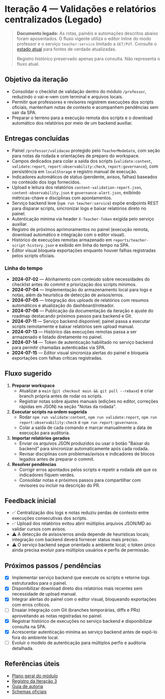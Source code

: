 # Iteração 4 — Validações e relatórios centralizados (Legado)

> **Documento legado:** As rotas, painéis e automações descritos abaixo foram aposentados. O fluxo vigente utiliza o editor inline do modo professor e o serviço `teacher:service` limitado a `GET/PUT`. Consulte o [estado atual](../status-overview.md#estado-atual) para fontes de verdade atualizadas.
>
> Registro histórico preservado apenas para consulta. Não representa o fluxo atual.

## Objetivo da iteração

- Consolidar o checklist de validação dentro do módulo `/professor`, reduzindo o vai-e-vem com terminal e arquivos locais.
- Permitir que professores e revisores registrem execuções dos scripts oficiais, mantenham notas de contexto e acompanhem pendências sem sair da SPA.
- Preparar o terreno para a execução remota dos scripts e o download automático dos relatórios por meio de um backend auxiliar.

## Entregas concluídas

- Painel `/professor/validacao` protegido pelo `TeacherModeGate`, com seção para notas da rodada e orientações de preparo do workspace.
- Campos dedicados para colar a saída dos scripts (`validate:content`, `validate:report`, `report:observability:check`, `report:governance`), com persistência em `localStorage` e registro manual de execução.
- Indicadores automáticos de status (pendente, avisos, falhas) baseados no conteúdo dos logs fornecidos.
- Upload e leitura dos relatórios `content-validation-report.json`, `content-observability.json` e `governance-alert.json`, exibindo métricas-chave e disciplinas com apontamentos.
- Serviço backend leve (`npm run teacher:service`) expõe endpoints REST para disparar scripts, sincronizar logs e baixar relatórios direto no painel.
- Autenticação mínima via header `X-Teacher-Token` exigida pelo serviço auxiliar.
- Registro de próximos aprimoramentos no painel (execução remota, download automático e integração com o editor visual).
- Histórico de execuções remotas armazenado em `reports/teacher-script-history.json` e exibido em linha do tempo na SPA.
- Editor visual bloqueia exportações enquanto houver falhas registradas pelos scripts oficiais.

### Linha do tempo

- **2024-07-02** — Alinhamento com conteúdo sobre necessidades do checklist antes do commit e priorização dos scripts mínimos.
- **2024-07-04** — Implementação do armazenamento local para logs e notas, além da heurística de detecção de avisos/erros.
- **2024-07-05** — Integração dos uploads de relatórios com resumos automáticos e atualização do dashboard/roteador.
- **2024-07-06** — Publicação da documentação da iteração e ajuste do roadmap destacando próximos passos para backend e Git.
- **2024-07-11** — Serviço backend disponível; painel passa a executar scripts remotamente e baixar relatórios sem upload manual.
- **2024-07-13** — Histórico das execuções remotas passa a ser armazenado e listado diretamente no painel.
- **2024-07-14** — Token de autenticação habilitado no serviço backend para permitir chamadas autenticadas via SPA.
- **2024-07-15** — Editor visual sincroniza alertas do painel e bloqueia exportações com falhas críticas registradas.

## Fluxo sugerido

1. **Preparar workspace**
   - Atualizar a `main` (`git checkout main && git pull --rebase`) e criar branch própria antes de rodar os scripts.
   - Registrar notas sobre ajustes manuais (edições no editor, correções rápidas em JSON) na seção "Notas da rodada".
2. **Executar scripts na ordem sugerida**
   - Rodar `npm run validate:content`, `npm run validate:report`, `npm run report:observability:check` e `npm run report:governance`.
   - Colar a saída de cada comando e marcar manualmente a data de execução para auditoria.
3. **Importar relatórios gerados**
   - Enviar os arquivos JSON produzidos ou usar o botão "Baixar do backend" para sincronizar automaticamente após cada rodada.
   - Revisar disciplinas com problemas/avisos e indicadores de blocos legados antes de preparar o commit.
4. **Resolver pendências**
   - Corrigir erros apontados pelos scripts e repetir a rodada até que os indicadores fiquem verdes.
   - Consolidar notas e próximos passos para compartilhar com revisores ou incluir na descrição do PR.

## Feedback inicial

- ✅ Centralização dos logs e notas reduziu perdas de contexto entre execuções consecutivas dos scripts.
- ✅ Upload dos relatórios evitou abrir múltiplos arquivos JSON/MD ao validar cursos com avisos.
- ⚠️ A detecção de avisos/erros ainda depende de heurísticas locais; integração com backend deverá fornecer status mais preciso.
- ⚠️ O serviço backend segue orientado a ambiente local; o token único ainda precisa evoluir para múltiplos usuários e perfis de permissão.

## Próximos passos / pendências

- [x] Implementar serviço backend que execute os scripts e retorne logs estruturados para o painel.
- [x] Disponibilizar download direto dos relatórios mais recentes sem necessidade de upload manual.
- [x] Integrar alertas do painel com o editor visual, bloqueando exportações com erros críticos.
- [ ] Ensaiar integração com Git (branches temporárias, diffs e PRs) aproveitando as notas registradas no painel.
- [x] Registrar histórico de execuções no serviço backend e disponibilizar consulta na SPA.
- [x] Acrescentar autenticação mínima ao serviço backend antes de expô-lo fora do ambiente local.
- [ ] Evoluir o modelo de autenticação para múltiplos perfis e auditoria detalhada.

## Referências úteis

- [Plano geral do módulo](./README.md)
- [Registro da Iteração 3](./iteration-03.md)
- [Guia de autoria](../CONTENT_AUTHORING_GUIDE.md)
- [Schemas oficiais](../../schemas)
